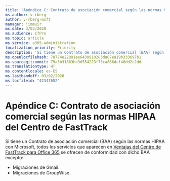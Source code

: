 ```yaml
---
title: 'Apéndice C: Contrato de asociación comercial según las normas HIPAA del Centro de FastTrack'
ms.author: v-rberg
author: v-rberg-msft
manager: jimmuir
ms.date: 3/03/2020
ms.audience: ITPro
ms.topic: article
ms.service: o365-administration
localization_priority: Priority
description: 'Si tiene un Contrato de asociación comercial (BAA) según las normas HIPAA con Microsoft para los servicios de FastTrack, todos los servicios que aparecen en FastTrack Center Benefit for Office 365 se incluyen en ese BAA excepto:'
ms.openlocfilehash: 78774e22891ee6430910283da07ea19b333697b1
ms.sourcegitcommit: 79a5b31863be3d554223f75ca866dcf40dd2c2dd
ms.translationtype: HT
ms.contentlocale: es-ES
ms.lasthandoff: 03/02/2020
ms.locfileid: "42347652"
---
```

# <a name="appendix-c---fasttrack-center-hipaa-business-associate-agreement"></a>Apéndice C: Contrato de asociación comercial según las normas HIPAA del Centro de FastTrack

Si tiene un Contrato de asociación comercial (BAA) según las normas HIPAA con Microsoft, todos los servicios que aparecen en [Ventajas del Centro de FastTrack para Office 365](O365-fasttrack-benefit-for-office-365.md) se ofrecen de conformidad con dicho BAA excepto: 
  
- Migraciones de Gmail.   
- Migraciones de GroupWise.
    

